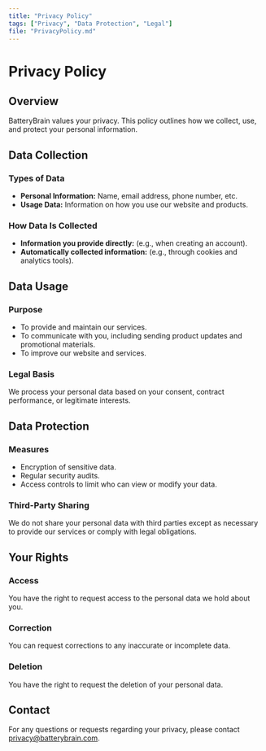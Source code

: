```yaml
---
title: "Privacy Policy"
tags: ["Privacy", "Data Protection", "Legal"]
file: "PrivacyPolicy.md"
---
```


# Privacy Policy

## Overview
BatteryBrain values your privacy. This policy outlines how we collect, use, and protect your personal information.

## Data Collection
### Types of Data
- **Personal Information:** Name, email address, phone number, etc.
- **Usage Data:** Information on how you use our website and products.

### How Data Is Collected
- **Information you provide directly:** (e.g., when creating an account).
- **Automatically collected information:** (e.g., through cookies and analytics tools).

## Data Usage
### Purpose
- To provide and maintain our services.
- To communicate with you, including sending product updates and promotional materials.
- To improve our website and services.

### Legal Basis
We process your personal data based on your consent, contract performance, or legitimate interests.

## Data Protection
### Measures
- Encryption of sensitive data.
- Regular security audits.
- Access controls to limit who can view or modify your data.

### Third-Party Sharing
We do not share your personal data with third parties except as necessary to provide our services or comply with legal obligations.

## Your Rights
### Access
You have the right to request access to the personal data we hold about you.

### Correction
You can request corrections to any inaccurate or incomplete data.

### Deletion
You have the right to request the deletion of your personal data.

## Contact
For any questions or requests regarding your privacy, please contact privacy@batterybrain.com.
